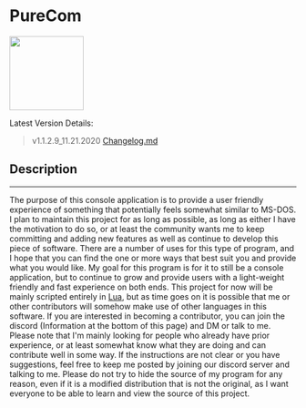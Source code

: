# PureCom
<img src="https://user-images.githubusercontent.com/60558693/99888937-37ae3b00-2c16-11eb-8583-7e6bebd72511.png" width="130">

Latest Version Details:
> v1.1.2.9_11.21.2020
> [Changelog.md](https://github.com/DaarkDev/purecom/blob/main/changelog.md)

## Description
*****
The purpose of this console application is to provide a user friendly experience of something that potentially feels
somewhat similar to MS-DOS. I plan to maintain this project for as long as possible, as long as either I have the
motivation to do so, or at least the community wants me to keep committing and adding new features as well as continue
to develop this piece of software. There are a number of uses for this type of program, and I hope that you can find
the one or more ways that best suit you and provide what you would like. My goal for this program is for it to still
be a console application, but to continue to grow and provide users with a light-weight friendly and fast experience
on both ends. This project for now will be mainly scripted entirely in [Lua](https://www.lua.org), but as time goes
on it is possible that me or other contributors will somehow make use of other languages in this software. If you
are interested in becoming a contributor, you can join the discord (Information at the bottom of this page) and DM
or talk to me. Please note that I'm mainly looking for people who already have prior experience, or at least somewhat
know what they are doing and can contribute well in some way. If the instructions are not clear or you have suggestions,
feel free to keep me posted by joining our discord server and talking to me. Please do not try to hide the source of
my program for any reason, even if it is a modified distribution that is not the original, as I want everyone to be
able to learn and view the source of this project.
